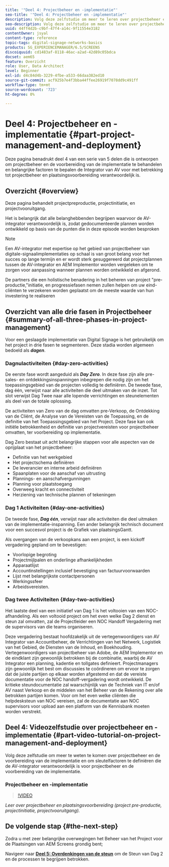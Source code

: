 ```yaml
---
title: '"Deel 4: Projectbeheer en -implementatie"'
seo-title: '"Deel 4: Projectbeheer en -implementatie"'
description: Volg deze zelfstudie om meer te leren over projectbeheer en de voorbereiding van de implementatie (projectvoorbereiding, projectinitiatie, projectvoortgang). Bovendien, krijg om te weten hoe het projectwerkingsgebied en het programma samen met het verzamelen van informatie over verkoper, interne arbeid, en besnoeiingen-bladen worden bepaald.
seo-description: Volg deze zelfstudie om meer te leren over projectbeheer en de voorbereiding van de implementatie (projectvoorbereiding, projectinitiatie, projectvoortgang). Bovendien, krijg om te weten hoe het projectwerkingsgebied en het programma samen met het verzamelen van informatie over verkoper, interne arbeid, en besnoeiingen-bladen worden bepaald.
uuid: 44ff4d2b-c9bf-47f4-a14c-9f11554e3182
contentOwner: jsyal
content-type: reference
topic-tags: digital-signage-networks-basics
products: SG_EXPERIENCEMANAGER/6.5/SCREENS
discoiquuid: cd1483af-8118-46ac-a2ad-42d89c05bdca
docset: aem65
feature: Overzicht
role: User, Data Architect
level: Beginner
exl-id: d4c84d4b-3229-4fbe-a533-66daa382ed10
source-git-commit: acf925b7e4f3bba44ffee26919f7078dd9c491ff
workflow-type: tm+mt
source-wordcount: '723'
ht-degree: 0%

---
```


# Deel 4: Projectbeheer en -implementatie {#part-project-management-and-deployment}

Deze pagina benadrukt deel 4 van een serie van 5 delen die is ontworpen om projectbeheer en de voorbereiding van de implementatie te behandelen en belangrijke factoren te bepalen de Integrator van AV voor met betrekking tot projectbeheer en plaatsingsvoorbereiding verantwoordelijk is.

## Overzicht {#overview}

Deze pagina behandelt projectpreproductie, projectinitiatie, en projectvooruitgang.

Het is belangrijk dat alle belanghebbenden begrijpen waarvoor de AV-integrator verantwoordelijk is, zodat gedocumenteerde plannen worden ontwikkeld op basis van de punten die in deze episode worden besproken

>[!NOTE]
>
>Een AV-integrator met expertise op het gebied van projectbeheer van digitale-signaalimplementaties op schaal is van groot belang voor het succes op lange termijn en er wordt sterk gesuggereerd dat projectplannen tussen de AV-integrator en AEM Implementor worden vergeleken om te zorgen voor aanpassing wanneer plannen worden ontwikkeld en afgerond.
>
>De partners die een holistische benadering in het beheren van project &quot;pre-productie,&quot;initiatie, en progressiefasen nemen zullen helpen om uw eind-cliënten te verzekeren worden geplaatst om de meeste waarde van hun investering te realiseren

## Overzicht van alle drie fasen in Projectbeheer {#summary-of-all-three-phases-in-project-management}

Voor een geslaagde implementatie van Digital Signage is het gebruikelijk om het project in drie fasen te segmenteren. Deze stadia worden algemeen bedoeld als ***dagen***.

### Dagnulactiviteiten {#day-zero-activities}

De eerste fase wordt aangeduid als ***Day Zero***. In deze fase zijn alle pre-sales- en ontdekkingsinspanningen inbegrepen die nodig zijn om het toepassingsgebied van de projecten volledig te definiëren. De tweede fase, dag één, verwijst naar alle activiteiten die deel uitmaken van de inzet. Tot slot verwijst Dag Twee naar alle lopende verrichtingen en steunelementen als deel van de totale oplossing.

De activiteiten van Zero van de dag omvatten pre-Verkoop, de Ontdekking van de Cliënt, de Analyse van de Vereisten van de Toepassing, en de definitie van het Toepassingsgebied van het Project. Deze fase kan ook initiële betrokkenheid en definitie van projectvereisten voor projectbeheer omvatten, ter voorbereiding op implementatie.

Dag Zero bestaat uit acht belangrijke stappen voor alle aspecten van de oprijplaat van het projectbeheer:

* Definitie van het werkgebied
* Het projectschema definiëren
* De leverancier en interne arbeid definiëren
* Spaanplaten voor de aanschaf van uitrusting
* Plannings- en aanschafvergunningen
* Planning voor plaatstoegang
* Overweeg kracht en connectiviteit
* Herziening van technische plannen of tekeningen

### Dag 1 Activiteiten {#day-one-activities}

De tweede fase, ***Dag één***, verwijst naar alle activiteiten die deel uitmaken van de implementatie-inspanning. Een ander belangrijk technisch document voor een succesvol project is de Grafiek van plaatsingsGantt.

Als overgangen van de verkoopkans aan een project, is een kickoff vergadering gepland om te bevestigen:

* Voorlopige begroting
* Projectmijlpalen en onderlinge afhankelijkheden
* Apparaatlijst
* Accountinstellingen inclusief bevestiging van factuurvoorwaarden
* Lijst met belangrijkste contactpersonen
* Werkingssfeer
* Arbeidsvereisten.

### Dag twee Activiteiten {#day-two-activities}

Het laatste deel van een initiatief van Dag 1 is het voltooien van een NOC-afhandeling. Als een voltooid project om het even welke Dag 2 dienst en steun zal omvatten, zal de Projectleider een NOC Handoff Vergadering met de supervisors van die teams organiseren.

Deze vergadering bestaat hoofdzakelijk uit de vertegenwoordigers van AV Integrator van Accountbeheer, de Verrichtingen van het Netwerk, Logistiek van het Gebied, de Diensten van de Inhoud, en Boekhouding. Vertegenwoordigers van projectbeheer van Adobe, de AEM Implementor en de eindklant zijn gewoonlijk betrokken bij de combinatie, waarbij de AV Integrator een planning, kadentie en tollgates definieert. Projectmanagers zijn gewoonlijk het best om discussies te coördineren om ervoor te zorgen dat de juiste partijen op elkaar worden afgestemd en dat de vereiste documentatie voor de NOC handoff-vergadering wordt ontwikkeld. De kritieke steundocumentatie zal waarschijnlijk van de Techniek van IT en/of AV naast Verkoop en de middelen van het Beheer van de Rekening over alle betrokken partijen komen. Voor om het even welke cliënten die helpdesksteun van NOC vereisen, zal de documentatie aan NOC supervisors voor upload aan een platform van de Kennisbank moeten worden verstrekt.

## Deel 4: Videozelfstudie over projectbeheer en -implementatie {#part-video-tutorial-on-project-management-and-deployment}

Volg deze zelfstudie om meer te weten te komen over projectbeheer en de voorbereiding van de implementatie en om sleutelfactoren te definiëren die de AV-integrator verantwoordelijk is voor projectbeheer en de voorbereiding van de implementatie.

### Projectbeheer en -implementatie

>[!VIDEO](https://video.tv.adobe.com/v/28408)

*Leer over projectbeheer en plaatsingsvoorbereiding (project pre-productie, projectinitiatie, projectvooruitgang).*

## De volgende stap {#the-next-step}

Zodra u met zeer belangrijke overwegingen het Beheer van het Project voor de Plaatsingen van AEM Screens grondig bent;

Navigeer naar **[Deel 5: Overdenkingen van de steun](support-considerations.md)** om de Steun van Dag 2 en de processen te begrijpen betrokken.
